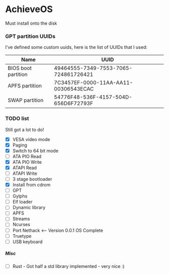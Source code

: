 # AchieveOS

Must install onto the disk

### GPT partition UUIDs

I've defined some custom uuids, here is the list of UUIDs that I used:

| Name                | UUID                                 |
|---------------------|--------------------------------------|
| BIOS boot partition | 49464555-7349-7553-7065-724861726421 |
| APFS partition      | 7C3457EF-0000-11AA-AA11-00306543ECAC |
| SWAP partition      | 54776F48-536F-4157-504D-656D6F72793F |

### TODO list

Still got a lot to do!

- [x] VESA video mode
- [x] Paging
- [x] Switch to 64 bit mode
- [ ] ATA PIO Read
- [x] ATA PIO Write
- [x] ATAPI Read
- [ ] ATAPI Write
- [ ] 3 stage bootloader
- [x] Install from cdrom
- [ ] GPT
- [ ] Gylphs
- [ ] Elf loader
- [ ] Dynamic library
- [ ] APFS
- [ ] Streams
- [ ] Ncurses
- [ ] Port Nethack <-- Version 0.0.1 OS Complete
- [ ] Truetype
- [ ] USB keyboard

##### Misc

- [ ] Rust - Got half a std library implemented - very nice :)